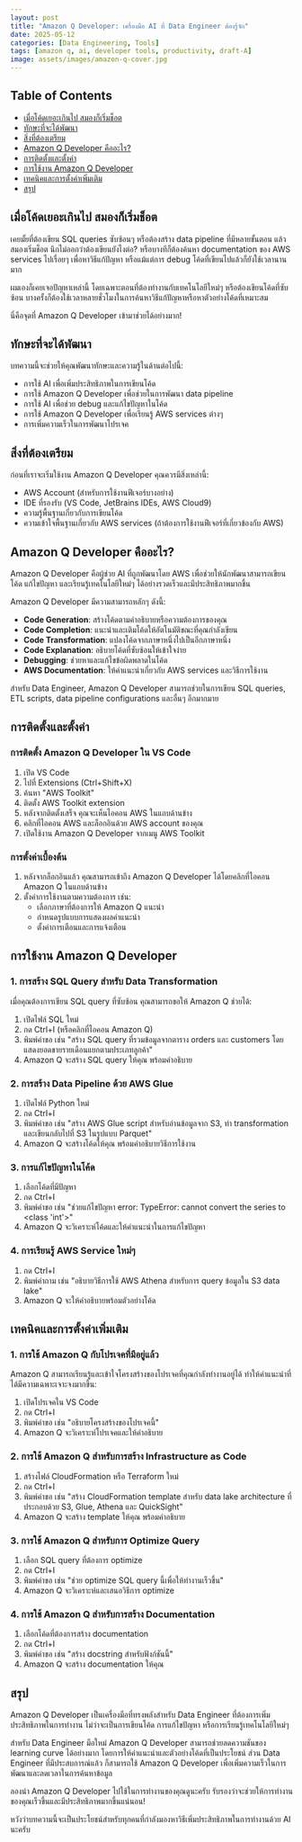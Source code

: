 ```yaml
---
layout: post
title: "Amazon Q Developer: เครื่องมือ AI ที่ Data Engineer ต้องรู้จัก"
date: 2025-05-12
categories: [Data Engineering, Tools]
tags: [amazon q, ai, developer tools, productivity, draft-A]
image: assets/images/amazon-q-cover.jpg
---
```


## Table of Contents
- [เมื่อโค้ดเยอะเกินไป สมองก็เริ่มช็อต](#เมื่อโค้ดเยอะเกินไป-สมองก็เริ่มช็อต)
- [ทักษะที่จะได้พัฒนา](#ทักษะที่จะได้พัฒนา)
- [สิ่งที่ต้องเตรียม](#สิ่งที่ต้องเตรียม)
- [Amazon Q Developer คืออะไร?](#amazon-q-developer-คืออะไร)
- [การติดตั้งและตั้งค่า](#การติดตั้งและตั้งค่า)
- [การใช้งาน Amazon Q Developer](#การใช้งาน-amazon-q-developer)
- [เทคนิคและการตั้งค่าเพิ่มเติม](#เทคนิคและการตั้งค่าเพิ่มเติม)
- [สรุป](#สรุป)

## เมื่อโค้ดเยอะเกินไป สมองก็เริ่มช็อต

เคยมั้ยที่ต้องเขียน SQL queries ซับซ้อนๆ หรือต้องสร้าง data pipeline ที่มีหลายขั้นตอน แล้วสมองเริ่มช็อต นึกไม่ออกว่าต้องเขียนยังไงต่อ? หรือบางทีก็ต้องค้นหา documentation ของ AWS services ไปเรื่อยๆ เพื่อหาวิธีแก้ปัญหา หรือแม้แต่การ debug โค้ดที่เขียนไปแล้วก็ยังใช้เวลานานมาก

ผมเองก็เคยเจอปัญหาเหล่านี้ โดยเฉพาะตอนที่ต้องทำงานกับเทคโนโลยีใหม่ๆ หรือต้องเขียนโค้ดที่ซับซ้อน บางครั้งก็ต้องใช้เวลาหลายชั่วโมงในการค้นหาวิธีแก้ปัญหาหรือหาตัวอย่างโค้ดที่เหมาะสม

นี่คือจุดที่ Amazon Q Developer เข้ามาช่วยได้อย่างมาก!

## ทักษะที่จะได้พัฒนา

บทความนี้จะช่วยให้คุณพัฒนาทักษะและความรู้ในด้านต่อไปนี้:
- การใช้ AI เพื่อเพิ่มประสิทธิภาพในการเขียนโค้ด
- การใช้ Amazon Q Developer เพื่อช่วยในการพัฒนา data pipeline
- การใช้ AI เพื่อช่วย debug และแก้ไขปัญหาในโค้ด
- การใช้ Amazon Q Developer เพื่อเรียนรู้ AWS services ต่างๆ
- การเพิ่มความเร็วในการพัฒนาโปรเจค

## สิ่งที่ต้องเตรียม

ก่อนที่เราจะเริ่มใช้งาน Amazon Q Developer คุณควรมีสิ่งเหล่านี้:
- AWS Account (สำหรับการใช้งานฟีเจอร์บางอย่าง)
- IDE ที่รองรับ (VS Code, JetBrains IDEs, AWS Cloud9)
- ความรู้พื้นฐานเกี่ยวกับการเขียนโค้ด
- ความเข้าใจพื้นฐานเกี่ยวกับ AWS services (ถ้าต้องการใช้งานฟีเจอร์ที่เกี่ยวข้องกับ AWS)

## Amazon Q Developer คืออะไร?

Amazon Q Developer คือผู้ช่วย AI ที่ถูกพัฒนาโดย AWS เพื่อช่วยให้นักพัฒนาสามารถเขียนโค้ด แก้ไขปัญหา และเรียนรู้เทคโนโลยีใหม่ๆ ได้อย่างรวดเร็วและมีประสิทธิภาพมากขึ้น

Amazon Q Developer มีความสามารถหลักๆ ดังนี้:
- **Code Generation**: สร้างโค้ดตามคำอธิบายหรือความต้องการของคุณ
- **Code Completion**: แนะนำและเติมโค้ดให้อัตโนมัติขณะที่คุณกำลังเขียน
- **Code Transformation**: แปลงโค้ดจากภาษาหนึ่งไปเป็นอีกภาษาหนึ่ง
- **Code Explanation**: อธิบายโค้ดที่ซับซ้อนให้เข้าใจง่าย
- **Debugging**: ช่วยหาและแก้ไขข้อผิดพลาดในโค้ด
- **AWS Documentation**: ให้คำแนะนำเกี่ยวกับ AWS services และวิธีการใช้งาน

สำหรับ Data Engineer, Amazon Q Developer สามารถช่วยในการเขียน SQL queries, ETL scripts, data pipeline configurations และอื่นๆ อีกมากมาย

## การติดตั้งและตั้งค่า

### การติดตั้ง Amazon Q Developer ใน VS Code

1. เปิด VS Code
2. ไปที่ Extensions (Ctrl+Shift+X)
3. ค้นหา "AWS Toolkit"
4. ติดตั้ง AWS Toolkit extension
5. หลังจากติดตั้งเสร็จ คุณจะเห็นไอคอน AWS ในแถบด้านข้าง
6. คลิกที่ไอคอน AWS และล็อกอินด้วย AWS account ของคุณ
7. เปิดใช้งาน Amazon Q Developer จากเมนู AWS Toolkit

### การตั้งค่าเบื้องต้น

1. หลังจากล็อกอินแล้ว คุณสามารถเข้าถึง Amazon Q Developer ได้โดยคลิกที่ไอคอน Amazon Q ในแถบด้านข้าง
2. ตั้งค่าการใช้งานตามความต้องการ เช่น:
   - เลือกภาษาที่ต้องการให้ Amazon Q แนะนำ
   - กำหนดรูปแบบการแสดงผลคำแนะนำ
   - ตั้งค่าการเตือนและการแจ้งเตือน

## การใช้งาน Amazon Q Developer

### 1. การสร้าง SQL Query สำหรับ Data Transformation

เมื่อคุณต้องการเขียน SQL query ที่ซับซ้อน คุณสามารถขอให้ Amazon Q ช่วยได้:

1. เปิดไฟล์ SQL ใหม่
2. กด Ctrl+I (หรือคลิกที่ไอคอน Amazon Q)
3. พิมพ์คำขอ เช่น "สร้าง SQL query ที่รวมข้อมูลจากตาราง orders และ customers โดยแสดงยอดขายรายเดือนแยกตามประเภทลูกค้า"
4. Amazon Q จะสร้าง SQL query ให้คุณ พร้อมคำอธิบาย

### 2. การสร้าง Data Pipeline ด้วย AWS Glue

1. เปิดไฟล์ Python ใหม่
2. กด Ctrl+I
3. พิมพ์คำขอ เช่น "สร้าง AWS Glue script สำหรับอ่านข้อมูลจาก S3, ทำ transformation และเขียนกลับไปที่ S3 ในรูปแบบ Parquet"
4. Amazon Q จะสร้างโค้ดให้คุณ พร้อมคำอธิบายวิธีการใช้งาน

### 3. การแก้ไขปัญหาในโค้ด

1. เลือกโค้ดที่มีปัญหา
2. กด Ctrl+I
3. พิมพ์คำขอ เช่น "ช่วยแก้ไขปัญหา error: TypeError: cannot convert the series to <class 'int'>"
4. Amazon Q จะวิเคราะห์โค้ดและให้คำแนะนำในการแก้ไขปัญหา

### 4. การเรียนรู้ AWS Service ใหม่ๆ

1. กด Ctrl+I
2. พิมพ์คำถาม เช่น "อธิบายวิธีการใช้ AWS Athena สำหรับการ query ข้อมูลใน S3 data lake"
3. Amazon Q จะให้คำอธิบายพร้อมตัวอย่างโค้ด

## เทคนิคและการตั้งค่าเพิ่มเติม

### 1. การใช้ Amazon Q กับโปรเจคที่มีอยู่แล้ว

Amazon Q สามารถเรียนรู้และเข้าใจโครงสร้างของโปรเจคที่คุณกำลังทำงานอยู่ได้ ทำให้คำแนะนำที่ได้มีความเฉพาะเจาะจงมากขึ้น:

1. เปิดโปรเจคใน VS Code
2. กด Ctrl+I
3. พิมพ์คำขอ เช่น "อธิบายโครงสร้างของโปรเจคนี้"
4. Amazon Q จะวิเคราะห์โปรเจคและให้คำอธิบาย

### 2. การใช้ Amazon Q สำหรับการสร้าง Infrastructure as Code

1. สร้างไฟล์ CloudFormation หรือ Terraform ใหม่
2. กด Ctrl+I
3. พิมพ์คำขอ เช่น "สร้าง CloudFormation template สำหรับ data lake architecture ที่ประกอบด้วย S3, Glue, Athena และ QuickSight"
4. Amazon Q จะสร้าง template ให้คุณ พร้อมคำอธิบาย

### 3. การใช้ Amazon Q สำหรับการ Optimize Query

1. เลือก SQL query ที่ต้องการ optimize
2. กด Ctrl+I
3. พิมพ์คำขอ เช่น "ช่วย optimize SQL query นี้เพื่อให้ทำงานเร็วขึ้น"
4. Amazon Q จะวิเคราะห์และเสนอวิธีการ optimize

### 4. การใช้ Amazon Q สำหรับการสร้าง Documentation

1. เลือกโค้ดที่ต้องการสร้าง documentation
2. กด Ctrl+I
3. พิมพ์คำขอ เช่น "สร้าง docstring สำหรับฟังก์ชันนี้"
4. Amazon Q จะสร้าง documentation ให้คุณ

## สรุป

Amazon Q Developer เป็นเครื่องมือที่ทรงพลังสำหรับ Data Engineer ที่ต้องการเพิ่มประสิทธิภาพในการทำงาน ไม่ว่าจะเป็นการเขียนโค้ด การแก้ไขปัญหา หรือการเรียนรู้เทคโนโลยีใหม่ๆ

สำหรับ Data Engineer มือใหม่ Amazon Q Developer สามารถช่วยลดความชันของ learning curve ได้อย่างมาก โดยการให้คำแนะนำและตัวอย่างโค้ดที่เป็นประโยชน์ ส่วน Data Engineer ที่มีประสบการณ์แล้ว ก็สามารถใช้ Amazon Q Developer เพื่อเพิ่มความเร็วในการพัฒนาและลดเวลาในการค้นหาข้อมูล

ลองนำ Amazon Q Developer ไปใช้ในการทำงานของคุณดูนะครับ รับรองว่าจะช่วยให้การทำงานของคุณเร็วขึ้นและมีประสิทธิภาพมากขึ้นแน่นอน!

หวังว่าบทความนี้จะเป็นประโยชน์สำหรับทุกคนที่กำลังมองหาวิธีเพิ่มประสิทธิภาพในการทำงานด้วย AI นะครับ
